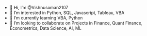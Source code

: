 - 👋 Hi, I’m @Vishnusoman2107
- 👀 I’m interested in Python, SQL, Javascript, Tableau, VBA
- 🌱 I’m currently learning VBA, Python
- 💞️ I’m looking to collaborate on Projects in Finance, Quant Finance, Econometrics, Data Science, AI, ML


<!---
Vishnusoman2107/Vishnusoman2107 is a ✨ special ✨ repository because its `README.md` (this file) appears on your GitHub profile.
You can click the Preview link to take a look at your changes.
--->
